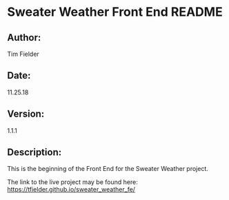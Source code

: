 # Sweater Weather Front End README

## Author:
Tim Fielder
## Date:
11.25.18
## Version:
1.1.1
## Description:
This is the beginning of the Front End for the Sweater Weather project.

The link to the live project may be found here:
https://tfielder.github.io/sweater_weather_fe/

